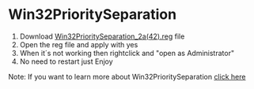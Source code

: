 # Win32PrioritySeparation


1. Download [Win32PrioritySeparation_2a(42).reg](https://github.com/moffa89/Windows-Gaming-Tweaks/blob/main/Win32PrioritySeparation/Win32PrioritySeparation_2a(42).reg) file
2. Open the reg file and apply with yes
3. When it´s not working then rightclick and "open as Administrator"
4. No need to restart just Enjoy

Note: If you want to learn more about Win32PrioritySeparation [click here](https://www.xbitlabs.com/win32priorityseparation-performance/)
